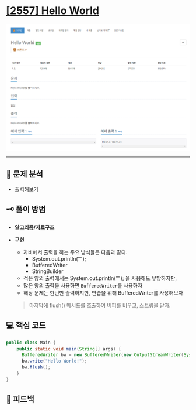 # [[2557] Hello World](https://www.acmicpc.net/problem/2557)

![2557.png](img%2F2557.png)

***

## 📃 문제 분석

- 출력해보기

## 🗝️ 풀이 방법

- **알고리즘/자료구조**

- **구현**
  - 자바에서 출력을 하는 주요 방식들은 다음과 같다.
    - System.out.println("");
    - BufferedWriter
    - StringBuilder
  - 적은 양의 출력에서는 System.out.println(""); 을 사용해도 무방하지만,
  - 많은 양의 출력을 사용하면 ```BufferedWriter```를 사용하자
  - 해당 문제는 한번만 출력하지만, 연습을 위해 BufferedWriter를 사용해보자
  > 마지막에 flush() 메서드를 호출하여 버퍼를 비우고, 스트림을 닫자.


## 💻 핵심 코드

```java
public class Main {
    public static void main(String[] args) {
      BufferedWriter bw = new BufferedWriter(new OutputStreamWriter(System.out));
      bw.write("Hello World!");
      bw.flush();
    }
}
```

## 📌 피드백

